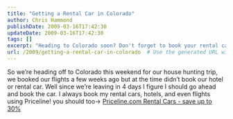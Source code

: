 ```yaml
---
title: "Getting a Rental Car in Colorado"
author: Chris Hammond
publishDate: 2009-03-16T17:42:30
updateDate: 2009-03-16T17:42:30
tags: []
excerpt: "Heading to Colorado soon? Don't forget to book your rental car with Priceline for savings of up to 30%! Learn more at Priceline.com Rental Cars."
url: /2009/getting-a-rental-car-in-colorado  # Use the generated URL with year
---
```

<p>So we’re heading off to Colorado this weekend for our house hunting trip, we booked our flights a few weeks ago but at the time didn’t book our hotel or rental car. Well since we’re leaving in 4 days I figure I should go ahead and book the car. I always book my rental cars, hotels, and even flights using Priceline! you should too-> <a href="https://www.jdoqocy.com/click-1870147-10392971" target="_top">Priceline.com Rental Cars - save up to 30%</a> <img height="1" src="https://www.tqlkg.com/image-1870147-10392971" width="1" border="0" /></p>

